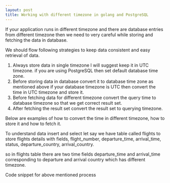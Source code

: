 ```yaml
---
layout: post
title: Working with different timezone in golang and PostgreSQL
---
```

If your application runs in different timezone and there are database entries from different timezone then we need to very careful while storing and fetching the data in database.

We should flow following strategies to keep data consistent and easy retrieval of data.

1. Always store data in single timezone I will suggest keep it in UTC timezone. if you are using PostgreSQL then set default database time zone.
2. Before storing data in database convert it to database time zone as mentioned above if your database timezone is UTC then convert the time in UTC timezone and store it.
3. Before fetching data for different timezone convert the query time to database timezone so that we get correct result set.
4. After fetching the result set convert the result set to querying timezone.  

Below are examples of how to convert the time in different timezone, how to store it and how to fetch it.    

To understand data insert and select let say we have table called flights to store flights details with fields, flight_number, departure_time, arrival_time, status, departure_country, arrival_country.

so in flights table there are two time fields departure_time and arrival_time corresponding to departure and arrival country which has different timezone.

Code snippet for above mentioned process 
<script src="https://gist.github.com/gyaan/93a00e88293d7af77f194eeb03dda7e6.js"></script>

